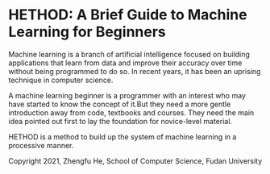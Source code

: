 # HETHOD: A Brief Guide to Machine Learning for Beginners
Machine learning is a branch of artificial intelligence focused on building applications that learn from data and improve their accuracy over time without being programmed to do so. In recent years, it has been an uprising technique in computer science.

A machine learning beginner is a programmer with an interest who may have started to know the concept of it.But they need a more gentle introduction away from code, textbooks and courses. They need the main idea pointed out first to lay the foundation for novice-level material.

HETHOD is a method to build up the system of machine learning in a processive manner.

Copyright 2021, Zhengfu He, School of Computer Science, Fudan University
